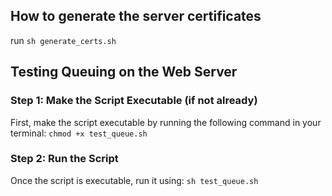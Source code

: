 

## How to generate the server certificates

run `sh generate_certs.sh`




## Testing Queuing on the Web Server
### Step 1: Make the Script Executable (if not already)
First, make the script executable by running the following command in your terminal:
`chmod +x test_queue.sh`

### Step 2: Run the Script
Once the script is executable, run it using:
`sh test_queue.sh`

